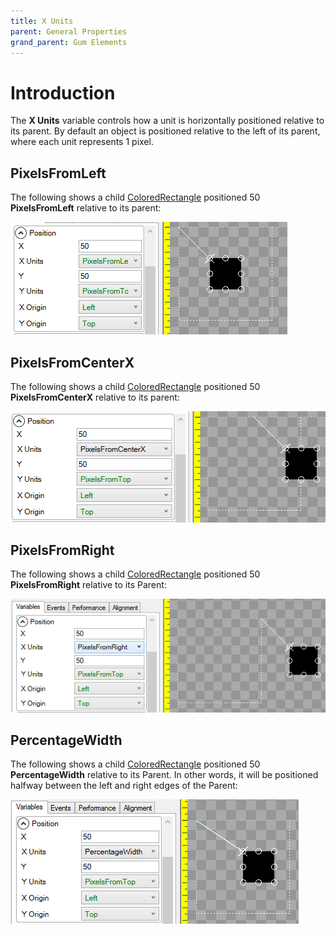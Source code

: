 ```yaml
---
title: X Units
parent: General Properties
grand_parent: Gum Elements
---
```


# Introduction

The **X Units** variable controls how a unit is horizontally positioned relative to its parent. By default an object is positioned relative to the left of its parent, where each unit represents 1 pixel.

## PixelsFromLeft

The following shows a child [ColoredRectangle](https://github.com/KallDrexx/gum-docs-temp/tree/34f8cf390aa0e8acda804733eaad97a22b8c533b/pages/gum%20elements/general%20properties/ColoredRectangle/README.md) positioned 50 **PixelsFromLeft** relative to its parent:

![](../../.gitbook/assets/PixelsFromLeftGum.png)

## PixelsFromCenterX

The following shows a child [ColoredRectangle](https://github.com/KallDrexx/gum-docs-temp/tree/34f8cf390aa0e8acda804733eaad97a22b8c533b/pages/gum%20elements/general%20properties/ColoredRectangle/README.md) positioned 50 **PixelsFromCenterX** relative to its parent:

![](../../.gitbook/assets/PixelsFromCenterXGum.png)

## PixelsFromRight

The following shows a child [ColoredRectangle](https://github.com/KallDrexx/gum-docs-temp/tree/34f8cf390aa0e8acda804733eaad97a22b8c533b/pages/gum%20elements/general%20properties/ColoredRectangle/README.md) positioned 50 **PixelsFromRight** relative to its Parent:

![](../../.gitbook/assets/PixelsFromRightGum.png)

## PercentageWidth

The following shows a child [ColoredRectangle](https://github.com/KallDrexx/gum-docs-temp/tree/34f8cf390aa0e8acda804733eaad97a22b8c533b/pages/gum%20elements/general%20properties/ColoredRectangle/README.md) positioned 50 **PercentageWidth** relative to its Parent. In other words, it will be positioned halfway between the left and right edges of the Parent:

![](../../.gitbook/assets/PercentageWidthGum.png)

